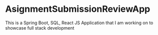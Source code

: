 # AsignmentSubmissionReviewApp
This is a Spring Boot, SQL, React JS Application that I am working on to showcase full stack development
